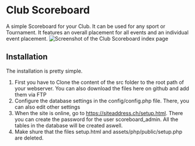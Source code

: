 # Club Scoreboard
A simple Scoreboard for your Club. It can be used for any sport or Tournament. It features an overall placement for all events and an individual event placement.
![Screenshot of the Club Scoreboard index page]()

## Installation
The installation is pretty simple.

1. First you have to Clone the content of the src folder to the root path of your webserver. You can also download the files here on github and add them via FTP
2. Configure the database settings in the config/config.php file. There, you can also edit other settings
3. When the site is online, go to https://siteaddress.ch/setup.html. There you can create the password for the user scoreboard_admin. All the tables in the database will be created aswell.
4. Make shure that the files setup.html and assets/php/public/setup.php are deleted.
